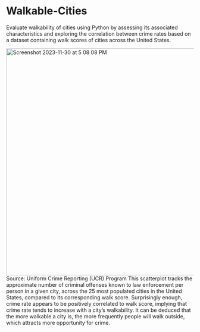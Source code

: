 # Walkable-Cities
Evaluate walkability of cities using Python by assessing its associated characteristics and exploring the correlation between crime rates based on a dataset containing walk scores of cities across the United States.

<img width="610" alt="Screenshot 2023-11-30 at 5 08 08 PM" src="https://github.com/milliehuang2022/Walkable-Cities/assets/87724542/b8159b6e-40d3-4491-9e01-0b43fc27ebf4">
Source: Uniform Crime Reporting (UCR) Program
This scatterplot tracks the approximate number of criminal offenses known to law enforcement per person in a given city, across the 25 most populated cities in the United States, compared to its corresponding walk score. Surprisingly enough, crime rate appears to be positively correlated to walk score, implying that crime rate tends to increase with a city’s walkability. It can be deduced that the more walkable a city is, the more frequently people will walk outside, which attracts more opportunity for crime. 
